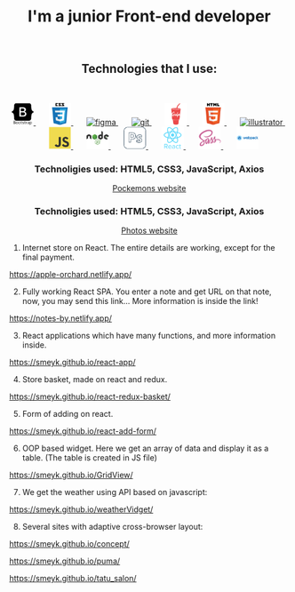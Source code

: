  <h1 align="center">I'm a junior Front-end developer</h1>
<br>
<h2 align="center">Technologies that I use:</h2>
<br>
<p align="center"> 
  <a href="https://getbootstrap.com" target="_blank" rel="noreferrer"> 
    <img src="https://raw.githubusercontent.com/devicons/devicon/master/icons/bootstrap/bootstrap-plain-wordmark.svg" alt="bootstrap" width="40" height="40"/> </a> 
    &nbsp;
    &nbsp;
    &nbsp;
  <a href="https://www.w3schools.com/css/" target="_blank" rel="noreferrer">
    <img src="https://raw.githubusercontent.com/devicons/devicon/master/icons/css3/css3-original-wordmark.svg" alt="css3" width="40" height="40"/> </a> 
    &nbsp;
    &nbsp;
    &nbsp;
  <a href="https://www.figma.com/" target="_blank" rel="noreferrer"> 
    <img src="https://www.vectorlogo.zone/logos/figma/figma-icon.svg" alt="figma" width="40" height="40"/> </a> 
    &nbsp;
    &nbsp;
    &nbsp;
  <a href="https://git-scm.com/" target="_blank" rel="noreferrer"> 
    <img src="https://www.vectorlogo.zone/logos/git-scm/git-scm-icon.svg" alt="git" width="40" height="40"/> </a> 
    &nbsp;
    &nbsp;
    &nbsp;
  <a href="https://gulpjs.com" target="_blank" rel="noreferrer"> 
    <img src="https://raw.githubusercontent.com/devicons/devicon/master/icons/gulp/gulp-plain.svg" alt="gulp" width="40" height="40"/> </a> 
    &nbsp;
    &nbsp;
    &nbsp;
  <a href="https://www.w3.org/html/" target="_blank" rel="noreferrer"> 
    <img src="https://raw.githubusercontent.com/devicons/devicon/master/icons/html5/html5-original-wordmark.svg" alt="html5" width="40" height="40"/> </a> 
    &nbsp;
    &nbsp;
    &nbsp;
  <a href="https://www.adobe.com/in/products/illustrator.html" target="_blank" rel="noreferrer"> 
    <img src="https://www.vectorlogo.zone/logos/adobe_illustrator/adobe_illustrator-icon.svg" alt="illustrator" width="40" height="40"/> </a> 
    &nbsp;
    &nbsp;
    &nbsp;
  <a href="https://developer.mozilla.org/en-US/docs/Web/JavaScript" target="_blank" rel="noreferrer"> 
    <img src="https://raw.githubusercontent.com/devicons/devicon/master/icons/javascript/javascript-original.svg" alt="javascript" width="40" height="40"/> </a> 
    &nbsp;
    &nbsp;
    &nbsp;
  <a href="https://nodejs.org" target="_blank" rel="noreferrer"> 
    <img src="https://raw.githubusercontent.com/devicons/devicon/master/icons/nodejs/nodejs-original-wordmark.svg" alt="nodejs" width="40" height="40"/> </a> 
    &nbsp;
    &nbsp;
    &nbsp;
  <a href="https://www.photoshop.com/en" target="_blank" rel="noreferrer"> 
    <img src="https://raw.githubusercontent.com/devicons/devicon/master/icons/photoshop/photoshop-line.svg" alt="photoshop" width="40" height="40"/> </a> 
    &nbsp;
    &nbsp;
    &nbsp;
  <a href="https://reactjs.org/" target="_blank" rel="noreferrer"> 
    <img src="https://raw.githubusercontent.com/devicons/devicon/master/icons/react/react-original-wordmark.svg" alt="react" width="40" height="40"/> </a> 
    &nbsp;
    &nbsp;
    &nbsp;
  <a href="https://sass-lang.com" target="_blank" rel="noreferrer"> 
    <img src="https://raw.githubusercontent.com/devicons/devicon/master/icons/sass/sass-original.svg" alt="sass" width="40" height="40"/> </a> 
    &nbsp;
    &nbsp;
    &nbsp;
  <a href="https://webpack.js.org" target="_blank" rel="noreferrer"> 
    <img src="https://raw.githubusercontent.com/devicons/devicon/d00d0969292a6569d45b06d3f350f463a0107b0d/icons/webpack/webpack-original-wordmark.svg" alt="webpack" width="40" height="40"/> </a> </p>

    
<div align="center">
 <h3>Technoligies used: HTML5, CSS3, JavaScript, Axios</h3>
  <a href="https://smeyk.github.io/oleksii-js-hw-12/" target="_blank" rel="noreferrer">Pockemons website</a>
 <br>
 <h3>Technoligies used: HTML5, CSS3, JavaScript, Axios</h3>
<a href="https://smeyk.github.io/oleksii-js-hw-11/" target="_blank" rel="noreferrer">Photos website</a>
</div>
 

  

1. Internet store on React. The entire details are working, except for the final payment. 

https://apple-orchard.netlify.app/

2. Fully working React SPA. You enter a note and get URL on that note, now, you may send this link... More information is inside the link!

https://notes-by.netlify.app/

3. React applications which have many functions, and more information inside.

https://smeyk.github.io/react-app/

4. Store basket, made on react and redux.

https://smeyk.github.io/react-redux-basket/

5. Form of adding on react.

https://smeyk.github.io/react-add-form/

6. OOP based widget. Here we get an array of data and display it as a table. (The table is created in JS file)

https://smeyk.github.io/GridView/

7. We get the weather using API based on javascript:

https://smeyk.github.io/weatherVidget/

8. Several sites with adaptive cross-browser layout: 

https://smeyk.github.io/concept/

https://smeyk.github.io/puma/

https://smeyk.github.io/tatu_salon/

